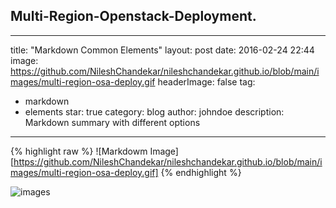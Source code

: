 ## Multi-Region-Openstack-Deployment.

---
title: "Markdown Common Elements"
layout: post
date: 2016-02-24 22:44
image: https://github.com/NileshChandekar/nileshchandekar.github.io/blob/main/images/multi-region-osa-deploy.gif
headerImage: false
tag:
- markdown
- elements
star: true
category: blog
author: johndoe
description: Markdown summary with different options
---

{% highlight raw %}
![Markdowm Image][https://github.com/NileshChandekar/nileshchandekar.github.io/blob/main/images/multi-region-osa-deploy.gif]
{% endhighlight %}

![images](https://github.com/NileshChandekar/nileshchandekar.github.io/blob/main/images/multi-region-osa-deploy.gif)



